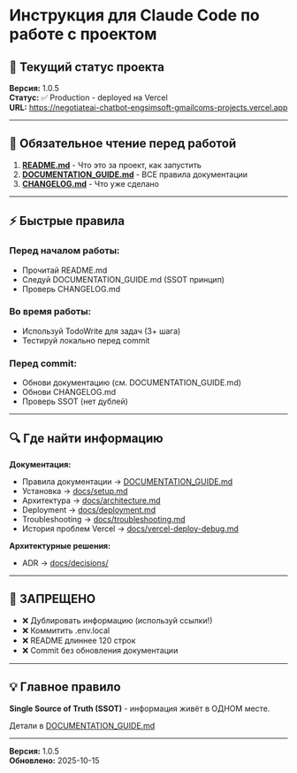 # Инструкция для Claude Code по работе с проектом

## 🎯 Текущий статус проекта

**Версия:** 1.0.5  
**Статус:** ✅ Production - deployed на Vercel  
**URL:** https://negotiateai-chatbot-engsimsoft-gmailcoms-projects.vercel.app

---

## 📖 Обязательное чтение перед работой

1. **[README.md](README.md)** - Что это за проект, как запустить
2. **[DOCUMENTATION_GUIDE.md](DOCUMENTATION_GUIDE.md)** - ВСЕ правила документации
3. **[CHANGELOG.md](CHANGELOG.md)** - Что уже сделано

---

## ⚡ Быстрые правила

### Перед началом работы:
- Прочитай README.md
- Следуй DOCUMENTATION_GUIDE.md (SSOT принцип)
- Проверь CHANGELOG.md

### Во время работы:
- Используй TodoWrite для задач (3+ шага)
- Тестируй локально перед commit

### Перед commit:
- Обнови документацию (см. DOCUMENTATION_GUIDE.md)
- Обнови CHANGELOG.md
- Проверь SSOT (нет дублей)

---

## 🔍 Где найти информацию

**Документация:**
- Правила документации → [DOCUMENTATION_GUIDE.md](DOCUMENTATION_GUIDE.md)
- Установка → [docs/setup.md](docs/setup.md)
- Архитектура → [docs/architecture.md](docs/architecture.md)
- Deployment → [docs/deployment.md](docs/deployment.md)
- Troubleshooting → [docs/troubleshooting.md](docs/troubleshooting.md)
- История проблем Vercel → [docs/vercel-deploy-debug.md](docs/vercel-deploy-debug.md)

**Архитектурные решения:**
- ADR → [docs/decisions/](docs/decisions/)

---

## 🚨 ЗАПРЕЩЕНО

- ❌ Дублировать информацию (используй ссылки!)
- ❌ Коммитить .env.local
- ❌ README длиннее 120 строк
- ❌ Commit без обновления документации

---

## 💡 Главное правило

**Single Source of Truth (SSOT)** - информация живёт в ОДНОМ месте.

Детали в [DOCUMENTATION_GUIDE.md](DOCUMENTATION_GUIDE.md)

---

**Версия:** 1.0.5  
**Обновлено:** 2025-10-15
